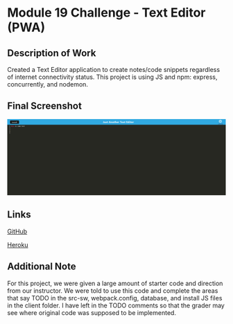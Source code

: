 # Module 19 Challenge - Text Editor (PWA)

## Description of Work
Created a Text Editor application to create notes/code snippets regardless of internet connectivity status. This project is using JS and npm: express, concurrently, and nodemon.

## Final Screenshot
![final screenshot](./Assets/unit19finalscreenshot.png)

## Links
[GitHub](https://github.com/bpavlis/text-editor)

[Heroku]()

## Additional Note
For this project, we were given a large amount of starter code and direction from our instructor. We were told to use this code and complete the areas that say TODO in the src-sw, webpack.config, database, and install JS files in the client folder. I have left in the TODO comments so that the grader may see where original code was supposed to be implemented. 